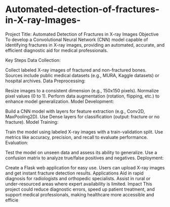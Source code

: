 # Automated-detection-of-fractures-in-X-ray-Images-
Project Title: Automated Detection of Fractures in X-ray Images
Objective
To develop a Convolutional Neural Network (CNN) model capable of identifying fractures in X-ray images, providing an automated, accurate, and efficient diagnostic aid for medical professionals.

Key Steps
Data Collection:

Collect labeled X-ray images of fractured and non-fractured bones.
Sources include public medical datasets (e.g., MURA, Kaggle datasets) or hospital archives.
Data Preprocessing:

Resize images to a consistent dimension (e.g., 150x150 pixels).
Normalize pixel values (0 to 1).
Perform data augmentation (rotation, flipping, etc.) to enhance model generalization.
Model Development:

Build a CNN model with layers for feature extraction (e.g., Conv2D, MaxPooling2D).
Use Dense layers for classification (output: fracture or no fracture).
Model Training:

Train the model using labeled X-ray images with a train-validation split.
Use metrics like accuracy, precision, and recall to evaluate performance.
Evaluation:

Test the model on unseen data and assess its ability to generalize.
Use a confusion matrix to analyze true/false positives and negatives.
Deployment:

Create a Flask web application for easy use.
Users can upload X-ray images and get instant fracture detection results.
Applications
Aid in rapid diagnosis for radiologists and orthopedic specialists.
Assist in rural or under-resourced areas where expert availability is limited.
Impact
This project could reduce diagnostic errors, speed up patient treatment, and support medical professionals, making healthcare more accessible and efficie

